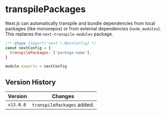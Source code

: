 # transpilePackages

Next.js can automatically transpile and bundle dependencies from local packages (like monorepos) or from external dependencies (`node_modules`). This replaces the `next-transpile-modules` package.

```js filename="next.config.js"
/** @type {import('next').NextConfig} */
const nextConfig = {
  transpilePackages: ['package-name'],
}

module.exports = nextConfig
```

## Version History

| Version   | Changes                    |
| --------- | -------------------------- |
| `v13.0.0` | `transpilePackages` added. |
